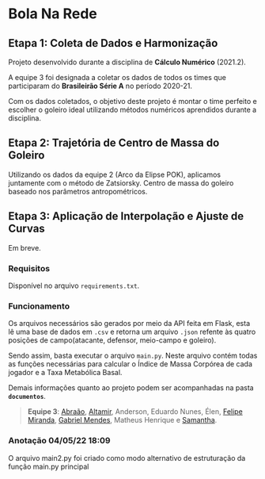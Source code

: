 # Bola Na Rede
## Etapa 1: Coleta de Dados e Harmonização
Projeto desenvolvido durante a disciplina de **Cálculo Numérico** (2021.2).

A equipe 3 foi designada a coletar os dados de todos os times que participaram do **Brasileirão Série A** no período 2020-21. 

Com os dados coletados, o objetivo deste projeto é montar o time perfeito e escolher o goleiro ideal utilizando métodos numéricos aprendidos durante a disciplina.


## Etapa 2: Trajetória de Centro de Massa do Goleiro
Utilizando os dados da equipe 2 (Arco da Elipse POK), aplicamos juntamente com o método de Zatsiorsky.
Centro de massa do goleiro baseado nos parâmetros antropométricos.


## Etapa 3: Aplicação de Interpolação e Ajuste de Curvas
Em breve.

### Requisitos
Disponível no arquivo `requirements.txt`.

### Funcionamento
Os arquivos necessários são gerados por meio da API feita em Flask, esta lê uma base de dados em `.csv` e retorna um arquivo `.json` refente às quatro posições de campo(atacante, defensor, meio-campo e goleiro).

Sendo assim, basta executar o arquivo `main.py`. Neste arquivo contém todas as funções necessárias para calcular o Índice de Massa Corpórea de cada jogador e a Taxa Metabólica Basal. 

Demais informações quanto ao projeto podem ser acompanhadas na pasta **`documentos`**.

> **Equipe 3**: [Abraão](https://github.com/AbraaoDev), [Altamir](Altamirfl), Anderson, Eduardo Nunes, Élen, [Felipe Miranda](https://github.com/Mirandacc97), [Gabriel Mendes](https://github.com/Jesarus), Matheus Henrique e [Samantha](https://github.com/sammid37).

### Anotação 04/05/22 18:09
O arquivo main2.py foi criado como modo alternativo de estruturação da função main.py principal